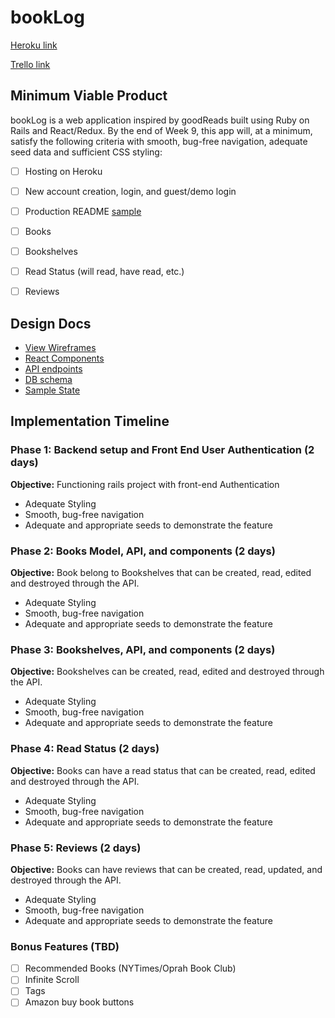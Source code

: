# bookLog

[Heroku link][heroku]

[Trello link][trello]

[heroku]: https://stark-ridge-25532.herokuapp.com/
[trello]: https://trello.com/b/Pkljgmxa/booklog

## Minimum Viable Product

bookLog is a web application inspired by goodReads built using Ruby on Rails
and React/Redux.  By the end of Week 9, this app will, at a minimum, satisfy the
following criteria with smooth, bug-free navigation, adequate seed data and
sufficient CSS styling:

- [ ] Hosting on Heroku
- [ ] New account creation, login, and guest/demo login
- [ ] Production README [sample](docs/production_readme.md)
- [ ] Books
- [ ] Bookshelves
- [ ] Read Status (will read, have read, etc.)
- [ ] Reviews


## Design Docs
* [View Wireframes][wireframes]
* [React Components][components]
* [API endpoints][api-endpoints]
* [DB schema][schema]
* [Sample State][sample-state]

[wireframes]: docs/wireframes
[components]: docs/component-hierarchy.md
[sample-state]: docs/sample-state.md
[api-endpoints]: docs/api-endpoints.md
[schema]: docs/schema.md

## Implementation Timeline

### Phase 1: Backend setup and Front End User Authentication (2 days)

**Objective:** Functioning rails project with front-end Authentication
- Adequate Styling
- Smooth, bug-free navigation
- Adequate and appropriate seeds to demonstrate the feature

### Phase 2: Books Model, API, and components (2 days)

**Objective:** Book belong to Bookshelves that can be created, read, edited and destroyed through the API.
- Adequate Styling
- Smooth, bug-free navigation
- Adequate and appropriate seeds to demonstrate the feature

### Phase 3: Bookshelves, API, and components (2 days)

**Objective:** Bookshelves can be created, read, edited and destroyed through
the API.
- Adequate Styling
- Smooth, bug-free navigation
- Adequate and appropriate seeds to demonstrate the feature

### Phase 4: Read Status (2 days)

**Objective:** Books can have a read status that can be created, read, edited and destroyed through the API.
- Adequate Styling
- Smooth, bug-free navigation
- Adequate and appropriate seeds to demonstrate the feature

### Phase 5: Reviews (2 days)

**Objective:** Books can have reviews that can be created, read, updated, and destroyed through the API.
- Adequate Styling
- Smooth, bug-free navigation
- Adequate and appropriate seeds to demonstrate the feature


### Bonus Features (TBD)
- [ ] Recommended Books (NYTimes/Oprah Book Club)
- [ ] Infinite Scroll
- [ ] Tags
- [ ] Amazon buy book buttons
